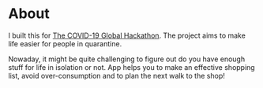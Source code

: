 # About

I built this for [The COVID-19 Global Hackathon](https://covid-global-hackathon.devpost.com/). The project aims to make life easier for people in quarantine.

Nowaday, it might be quite challenging to figure out do you have enough stuff for life in isolation or not. App helps you to make an effective shopping list, avoid over-consumption and to plan the next walk to the shop!